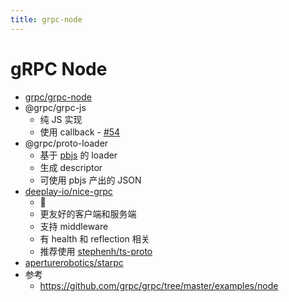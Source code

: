 ```yaml
---
title: grpc-node
---
```


# gRPC Node

- [grpc/grpc-node](https://github.com/grpc/grpc-node)
- @grpc/grpc-js
  - 纯 JS 实现
  - 使用 callback - [#54](https://github.com/grpc/grpc-node/issues/54)
- @grpc/proto-loader
  - 基于 [pbjs](./protobuf-web.md) 的 loader
  - 生成 descriptor
  - 可使用 pbjs 产出的 JSON
- [deeplay-io/nice-grpc](https://github.com/deeplay-io/nice-grpc)
  - 🌟
  - 更友好的客户端和服务端
  - 支持 middleware
  - 有 health 和 reflection 相关
  - 推荐使用 [stephenh/ts-proto](https://github.com/stephenh/ts-proto)
- [aperturerobotics/starpc](https://github.com/aperturerobotics/starpc)
- 参考
  - https://github.com/grpc/grpc/tree/master/examples/node
